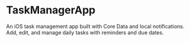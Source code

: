 # TaskManagerApp
An iOS task management app built with Core Data and local notifications. Add, edit, and manage daily tasks with reminders and due dates.
